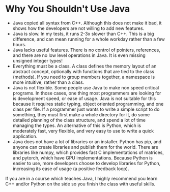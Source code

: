 # Why You Shouldn't Use Java

* Java copied all syntax from C++. Although this does not make it bad, it shows
  how the developers are not willing to add new features.
* Java is slow. In my tests, it runs 2-3x slower than C++. This is a big difference,
  and can mean running for a whole workday rather than a few hours.
* Java lacks useful features. There is no control of pointers, references, and there
  are no low level operations in Java. It is even missing unsigned integer types!
* Everything must be a class. A class defines the memory layout of an abstract concept,
  optionally with functions that are tied to the class (methods). If you need to group
  members together, a namespace is more intuitive, rather than a class.
* Java is not flexible. Some people use Java to make non speed critical programs.
  In those cases, one thing most programmers are looking for is development speed,
  or ease of usage. Java is not suitable for this because it requires static typing,
  object oriented programming, and one class per file. If a programmer just wants to
  write a simple script to do something, they must first make a whole directory for it,
  do some detailed planning of the class structure, and spend a lot of time managing
  the types. An alternative of this is Python, which is moderately fast, very flexible,
  and very easy to use to write a quick application.
* Java does not have a lot of libraries or an installer. Python has pip, and anyone
  can create libraries and publish them for the world. There are libraries like numpy,
  which provides fast C implementations of matrices, and pytorch, which have GPU
  implementations. Because Python is easier to use, more developers choose to develop
  libraries for Python, increasing its ease of usage (a positive feedback loop).

If you are in a course which teaches Java, I highly recommend you learn C++ and/or Python
on the side so you finish the class with useful skills.

